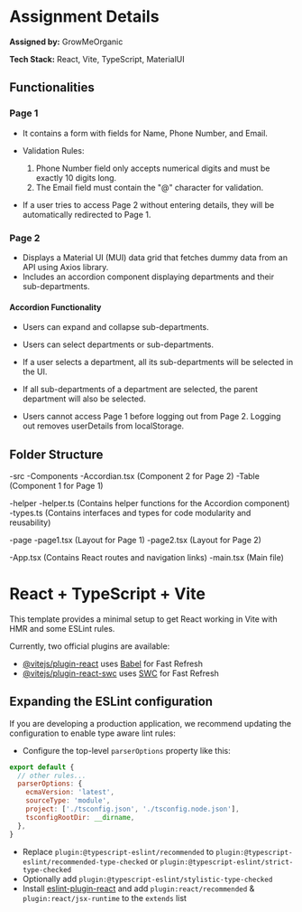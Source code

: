 # Assignment Details

**Assigned by:** GrowMeOrganic

**Tech Stack:** React, Vite, TypeScript, MaterialUI

## Functionalities

### Page 1
- It contains a form with fields for Name, Phone Number, and Email.
- Validation Rules:
  1. Phone Number field only accepts numerical digits and must be exactly 10 digits long.
  2. The Email field must contain the "@" character for validation.

- If a user tries to access Page 2 without entering details, they will be automatically redirected to Page 1.

### Page 2
- Displays a Material UI (MUI) data grid that fetches dummy data from an API using Axios library.
- Includes an accordion component displaying departments and their sub-departments.

#### Accordion Functionality
- Users can expand and collapse sub-departments.
- Users can select departments or sub-departments.
- If a user selects a department, all its sub-departments will be selected in the UI.
- If all sub-departments of a department are selected, the parent department will also be selected.

- Users cannot access Page 1 before logging out from Page 2. Logging out removes userDetails from localStorage.

## Folder Structure

-src
-Components
-Accordian.tsx (Component 2 for Page 2)
-Table (Component 1 for Page 1)

-helper
-helper.ts (Contains helper functions for the Accordion component)
-types.ts (Contains interfaces and types for code modularity and reusability)

-page
-page1.tsx (Layout for Page 1)
-page2.tsx (Layout for Page 2)

-App.tsx (Contains React routes and navigation links)
-main.tsx (Main file)




# React + TypeScript + Vite

This template provides a minimal setup to get React working in Vite with HMR and some ESLint rules.

Currently, two official plugins are available:

- [@vitejs/plugin-react](https://github.com/vitejs/vite-plugin-react/blob/main/packages/plugin-react/README.md) uses [Babel](https://babeljs.io/) for Fast Refresh
- [@vitejs/plugin-react-swc](https://github.com/vitejs/vite-plugin-react-swc) uses [SWC](https://swc.rs/) for Fast Refresh

## Expanding the ESLint configuration

If you are developing a production application, we recommend updating the configuration to enable type aware lint rules:

- Configure the top-level `parserOptions` property like this:

```js
export default {
  // other rules...
  parserOptions: {
    ecmaVersion: 'latest',
    sourceType: 'module',
    project: ['./tsconfig.json', './tsconfig.node.json'],
    tsconfigRootDir: __dirname,
  },
}
```

- Replace `plugin:@typescript-eslint/recommended` to `plugin:@typescript-eslint/recommended-type-checked` or `plugin:@typescript-eslint/strict-type-checked`
- Optionally add `plugin:@typescript-eslint/stylistic-type-checked`
- Install [eslint-plugin-react](https://github.com/jsx-eslint/eslint-plugin-react) and add `plugin:react/recommended` & `plugin:react/jsx-runtime` to the `extends` list
